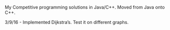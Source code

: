My Competitive programming solutions in Java/C++. Moved from Java onto C++.


3/9/16 - Implemented Dijkstra’s. Test it on different graphs. 